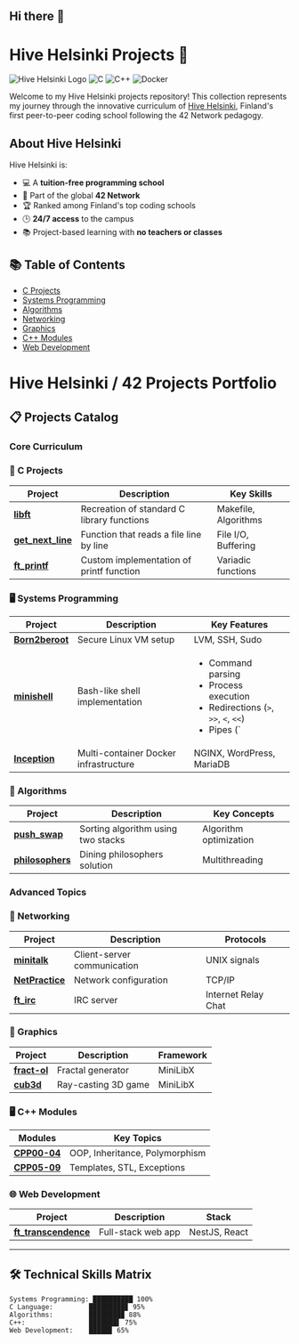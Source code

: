 ## Hi there 👋

# Hive Helsinki Projects 🚀

![Hive Helsinki Logo](https://img.shields.io/badge/Hive-Helsinki-000000?style=for-the-badge&logo=data:image/svg+xml;base64,[BASE64_ENCODED_HIVE_LOGO])
![C](https://img.shields.io/badge/C-00599C?style=for-the-badge&logo=c&logoColor=white)
![C++](https://img.shields.io/badge/C++-00599C?style=for-the-badge&logo=c%2B%2B&logoColor=white)
![Docker](https://img.shields.io/badge/Docker-2496ED?style=for-the-badge&logo=docker&logoColor=white)

Welcome to my Hive Helsinki projects repository! This collection represents my journey through the innovative curriculum of [Hive Helsinki](https://www.hive.fi), Finland's first peer-to-peer coding school following the 42 Network pedagogy.

## About Hive Helsinki
Hive Helsinki is:
- 💻 A **tuition-free programming school**
- 🤝 Part of the global **42 Network**
- 🏆 Ranked among Finland's top coding schools
- 🕒 **24/7 access** to the campus
- 📚 Project-based learning with **no teachers or classes**

## 📚 Table of Contents
- [C Projects](#-c-projects)
- [Systems Programming](#-c-projects)
- [Algorithms](#-algorithms)
- [Networking](#-networking)
- [Graphics](#-graphics)
- [C++ Modules](#-web-development)
- [Web Development](#-web-development)

# Hive Helsinki / 42 Projects Portfolio

## 📋 Projects Catalog

### Core Curriculum

### 🔧 C Projects
| Project | Description | Key Skills |
|---------|-------------|------------|
| **[libft](https://github.com/coding-school-projects/libft)** | Recreation of standard C library functions | Makefile, Algorithms |
| **[get_next_line](https://github.com/coding-school-projects/get_next_line)** | Function that reads a file line by line | File I/O, Buffering |
| **[ft_printf](https://github.com/coding-school-projects/ft_printf)** | Custom implementation of printf function | Variadic functions |

### 🖥️ Systems Programming
| Project | Description | Key Features |
|---------|-------------|--------------|
| **[Born2beroot](https://github.com/coding-school-projects/born2beRoot)** | Secure Linux VM setup | LVM, SSH, Sudo |
| **[minishell](https://github.com/coding-school-projects/minishell)** | Bash-like shell implementation | <ul><li>Command parsing</li><li>Process execution</li><li>Redirections (`>`, `>>`, `<`, `<<`)</li><li>Pipes (`|`)</li><li>Signals (Ctrl-C/D)</li><li>Builtins (echo, cd, export)</li></ul> |
| **[Inception](https://github.com/coding-school-projects/inception)** | Multi-container Docker infrastructure | NGINX, WordPress, MariaDB |

### 🧠 Algorithms
| Project | Description | Key Concepts |
|---------|-------------|--------------|
| **[push_swap](https://github.com/coding-school-projects/push_swap)** | Sorting algorithm using two stacks | Algorithm optimization |
| **[philosophers](https://github.com/coding-school-projects/philosophers)** | Dining philosophers solution | Multithreading |

### Advanced Topics

### 📡 Networking
| Project | Description | Protocols |
|---------|-------------|-----------|
| **[minitalk](https://github.com/coding-school-projects/minitalk)** | Client-server communication | UNIX signals |
| **[NetPractice](https://github.com/coding-school-projects/netpractice)** | Network configuration | TCP/IP |
| **[ft_irc](https://github.com/coding-school-projects/ft_irc)** | IRC server | Internet Relay Chat |

### 🎨 Graphics
| Project | Description | Framework |
|---------|-------------|-----------|
| **[fract-ol](https://github.com/coding-school-projects/fract-ol)** | Fractal generator | MiniLibX |
| **[cub3d](https://github.com/coding-school-projects/cub3d)** | Ray-casting 3D game | MiniLibX |

### 🖥️ C++ Modules
| Modules | Key Topics |
|---------|------------|
| **[CPP00-04](https://github.com/coding-school-projects/cpp_modules)** | OOP, Inheritance, Polymorphism |
| **[CPP05-09](https://github.com/coding-school-projects/cpp_modules)** | Templates, STL, Exceptions |

### 🌐 Web Development
| Project | Description | Stack |
|---------|-------------|-------|
| **[ft_transcendence](https://github.com/coding-school-projects/fr_transcendence)** | Full-stack web app | NestJS, React |

---

## 🛠️ Technical Skills Matrix

```text
Systems Programming: ██████████ 100%
C Language:         █████████▊ 95%
Algorithms:         ████████▉ 88%
C++:                ███████▌ 75%
Web Development:    █████▊ 65%
